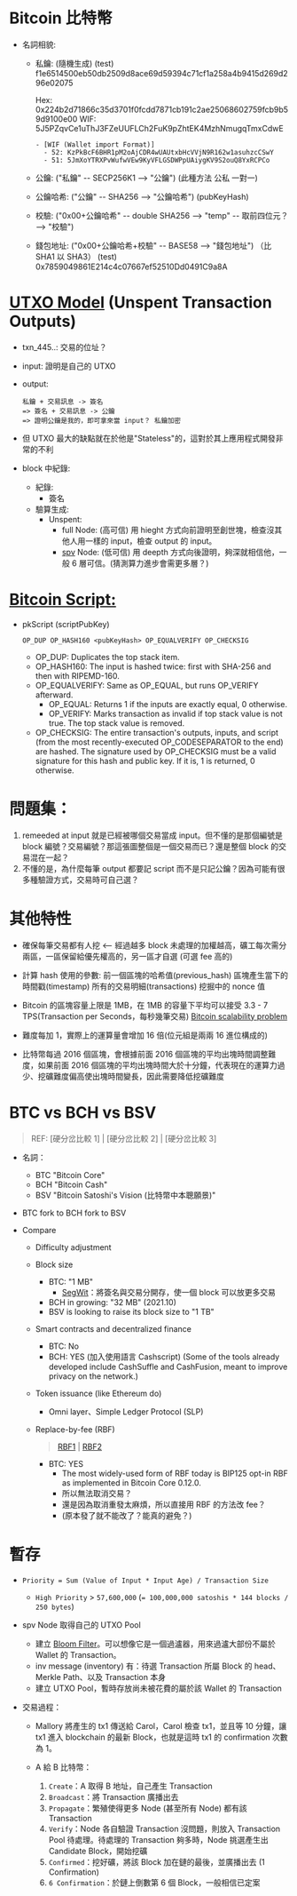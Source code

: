###### <!-- ref -->

[官網所寫買比特幣]: https://www.buybitcoinworldwide.com/
[spv]: https://en.bitcoin.it/wiki/Scalability#Simplified_payment_verification
[bitcoin script:]: https://en.bitcoin.it/wiki/Script
[wif (wallet import format)]: https://river.com/learn/terms/w/wallet-import-format-wif/
[utxo model]: https://steemit.com/cn-cryptocurrency/@antonsteemit/utxo
[segwit]: https://academy.binance.com/zt/articles/a-beginners-guide-to-segretated-witness-segwit
[rbf1]: https://github.com/bitcoin/bips/blob/master/bip-0125.mediawiki
[rbf2]: https://support.bitpay.com/hc/en-us/articles/360051205632-What-is-RBF-Replace-By-Fee-
[硬分岔比較1]: https://matters.news/@janstockcoin/2021%E5%B9%B4%E4%B8%80%E5%A4%9C%E8%87%B4%E5%AF%8C-%E5%B8%82%E5%80%BC30%E5%84%84%E7%BE%8E%E5%85%83-%E4%BB%80%E9%BA%BC%E6%98%AF%E6%AF%94%E7%89%B9%E5%B9%A3sv-bsv-bafyreieg7wnspicnmoywooow3fi2eulab5m64iv43oke53trlfhtl7vd3m
[硬分岔比較2]: https://cointelegraph.com/blockchain-for-beginners/bitcoin-vs-bitcoin-cash-whats-the-difference-between-btc-and-bch
[硬分岔比較3]: https://www.ptt.cc/bbs/DigiCurrency/M.1547383190.A.E37.html
[bitcoin scalability problem]: https://en.wikipedia.org/wiki/Bitcoin_scalability_problem
[bloom filter]: https://github.com/bitcoin/bips/blob/master/bip-0037.mediawiki

<!-- ref -->

# Bitcoin 比特幣

- 名詞相貌:

  - 私鑰: (隨機生成)
    (test) f1e6514500eb50db2509d8ace69d59394c71cf1a258a4b9415d269d296e02075

    Hex: 0x224b2d71866c35d3701f0fcdd7871cb191c2ae25068602759fcb9b59d9100e00
    WIF: 5J5PZqvCe1uThJ3FZeUUFLCh2FuK9pZhtEK4MzhNmugqTmxCdwE

        - [WIF (Wallet import Format)]
          - 52: KzPkBcF6BHR1pM2oAjCDR4wUAUtxbHcVVjN9R162w1asuhzcCSwY
          - 51: 5JmXoYTRXPvWufwVEw9KyVFLGSDWPpUAiygKV9S2ouQ8YxRCPCo

  - 公鑰: ("私鑰" -- SECP256K1 --> "公鑰") (此種方法 公私 一對一)

  - 公鑰哈希: ("公鑰" -- SHA256 --> "公鑰哈希") (pubKeyHash)

  - 校驗: ("0x00+公鑰哈希" -- double SHA256 --> "temp" -- 取前四位元？ --> "校驗")

  - 錢包地址: ("0x00+公鑰哈希+校驗" -- BASE58 --> "錢包地址") （比 SHA1 以 SHA3）
    (test) 0x7859049861E214c4c07667ef52510Dd0491C9a8A

# [UTXO Model] (Unspent Transaction Outputs)

- txn_445..: 交易的位址？
- input: 證明是自己的 UTXO
- output:

      私鑰 + 交易訊息 -> 簽名
      => 簽名 + 交易訊息 -> 公鑰
      => 證明公鑰是我的，即可拿來當 input？ 私鑰加密

- 但 UTXO 最大的缺點就在於他是"Stateless"的，這對於其上應用程式開發非常的不利

- block 中紀錄:

  - 紀錄:
    - 簽名
  - 驗算生成:
    - Unspent:
      - full Node: (高可信) 用 hieght 方式向前證明至創世塊，檢查沒其他人用一樣的 input，檢查 output 的 input。
      - [spv] Node: (低可信) 用 deepth 方式向後證明，夠深就相信他，一般 6 層可信。(猜測算力進步會需更多層？)

# [Bitcoin Script:]

- pkScript (scriptPubKey)

  ```
  OP_DUP OP_HASH160 <pubKeyHash> OP_EQUALVERIFY OP_CHECKSIG
  ```

  - OP_DUP:
    Duplicates the top stack item.
  - OP_HASH160:
    The input is hashed twice: first with SHA-256 and then with RIPEMD-160.
  - OP_EQUALVERIFY:
    Same as OP_EQUAL, but runs OP_VERIFY afterward.
    - OP_EQUAL: Returns 1 if the inputs are exactly equal, 0 otherwise.
    - OP_VERIFY:
      Marks transaction as invalid if top stack value is not true. The top stack value is removed.
  - OP_CHECKSIG:
    The entire transaction's outputs, inputs, and script (from the most recently-executed OP_CODESEPARATOR to the end) are hashed. The signature used by OP_CHECKSIG must be a valid signature for this hash and public key. If it is, 1 is returned, 0 otherwise.

<!-- ECDSA, mathematical trapdoor -->

# 問題集：

1. remeeded at input 就是已經被哪個交易當成 input。但不懂的是那個編號是 block 編號？交易編號？那這張圖整個是一個交易而已？還是整個 block 的交易混在一起？
2. 不懂的是，為什麼每筆 output 都要記 script 而不是只記公鑰？因為可能有很多種驗證方式，交易時可自己選？

# 其他特性

- 確保每筆交易都有人挖 <-- 經過越多 block 未處理的加權越高，礦工每次需分兩區，一區保留給優先權高的，另一區才自選 (可選 fee 高的)

- 計算 hash 使用的參數:
  前一個區塊的哈希值(previous_hash)
  區塊產生當下的時間戳(timestamp)
  所有的交易明細(transactions)
  挖掘中的 nonce 值

- Bitcoin 的區塊容量上限是 1MB，在 1MB 的容量下平均可以接受 3.3 - 7 TPS(Transaction per Seconds，每秒幾筆交易)
  [Bitcoin scalability problem]

- 難度每加 1，實際上的運算量會增加 16 倍(位元組是兩兩 16 進位構成的)

- 比特幣每過 2016 個區塊，會根據前面 2016 個區塊的平均出塊時間調整難度，如果前面 2016 個區塊的平均出塊時間大於十分鐘，代表現在的運算力過少、挖礦難度偏高使出塊時間變長，因此需要降低挖礦難度

# BTC vs BCH vs BSV

> REF: [硬分岔比較 1] | [硬分岔比較 2] | [硬分岔比較 3]

- 名詞：

  - BTC "Bitcoin Core"
  - BCH "Bitcoin Cash"
  - BSV "Bitcoin Satoshi's Vision (比特幣中本聰願景)"

- BTC fork to BCH fork to BSV
- Compare

  - Difficulty adjustment

  - Block size

    - BTC: "1 MB"
      - [SegWit]：將簽名與交易分開存，使一個 block 可以放更多交易
    - BCH in growing: "32 MB" (2021.10)
    - BSV is looking to raise its block size to "1 TB"

  - Smart contracts and decentralized finance

    - BTC: No
    - BCH: YES (加入使用語言 Cashscript)
      (Some of the tools already developed include CashSuffle and CashFusion, meant to improve privacy on the network.)

  - Token issuance (like Ethereum do)

    - Omni layer、Simple Ledger Protocol (SLP)

  - Replace-by-fee (RBF)
    > [RBF1] | [RBF2]
    - BTC: YES
      - The most widely-used form of RBF today is BIP125 opt-in RBF as implemented in Bitcoin Core 0.12.0.
      - 所以無法取消交易？
      - 還是因為取消重發太麻煩，所以直接用 RBF 的方法改 fee？
      - (原本發了就不能改了？能真的避免？)

# 暫存

- `Priority = Sum (Value of Input * Input Age) / Transaction Size`

  - `High Priority` > `57,600,000` (`= 100,000,000 satoshis * 144 blocks / 250 bytes`)

- spv Node 取得自己的 UTXO Pool

  - 建立 [Bloom Filter]。可以想像它是一個過瀘器，用來過瀘大部份不屬於 Wallet 的 Transaction。
  - inv message (inventory) 有：待選 Transaction 所屬 Block 的 head、Merkle Path、以及 Transaction 本身
  - 建立 UTXO Pool，暫時存放尚未被花費的屬於該 Wallet 的 Transaction

- 交易過程：

  - Mallory 將產生的 tx1 傳送給 Carol，Carol 檢查 tx1，並且等 10 分鐘，讓 tx1 進入 blockchain 的最新 Block，也就是這時 tx1 的 confirmation 次數為 1。

  - A 給 B 比特幣：

    1. `Create`：A 取得 B 地址，自己產生 Transaction
    2. `Broadcast`：將 Transaction 廣播出去
    3. `Propagate`：繁殖使得更多 Node (甚至所有 Node) 都有該 Transaction
    4. `Verify`：Node 各自驗證 Transaction 沒問題，則放入 Transaction Pool 待處理。待處理的 Transaction 夠多時，Node 挑選產生出 Candidate Block，開始挖礦
    5. `Confirmed`：挖好礦，將該 Block 加在鏈的最後，並廣播出去 (1 Confirmation)
    6. `6 Confirmation`：於鏈上倒數第 6 個 Block，一般相信已定案
